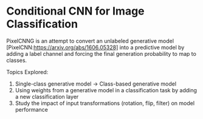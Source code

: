 # Conditional CNN for Image Classification

PixelCNNG is an attempt to convert an unlabeled generative model [PixelCNN:https://arxiv.org/abs/1606.05328] into a predictive model by adding a label channel and forcing the final generation probability to map to classes.

Topics Explored:
1. Single-class generative model -> Class-based generative model
2. Using weights from a generative model in a classification task by adding a new classification layer
3. Study the impact of input transformations (rotation, flip, filter) on model performance



